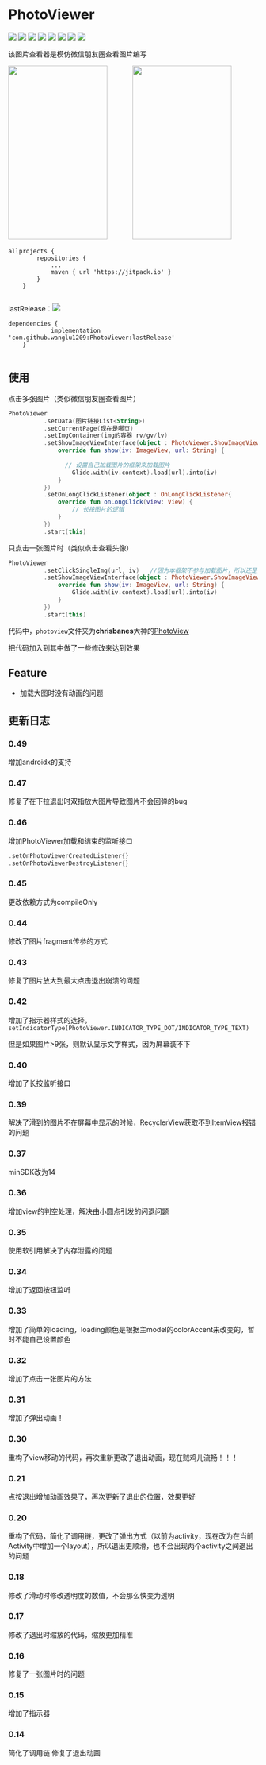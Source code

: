 # PhotoViewer

<p >
	<a><img src="https://img.shields.io/github/release/wanglu1209/PhotoViewer.svg"/></a>
  	<a><img src="https://img.shields.io/github/last-commit/wanglu1209/PhotoViewer.svg"/></a>
	<a><img src="https://img.shields.io/github/issues/wanglu1209/PhotoViewer.svg"/></a>
	<a><img src="https://img.shields.io/github/issues-closed/wanglu1209/PhotoViewer.svg"/></a>
	<a><img src="https://img.shields.io/github/issues-pr/wanglu1209/PhotoViewer.svg"/></a>
	<a><img src="https://img.shields.io/github/issues-pr-closed/wanglu1209/PhotoViewer.svg"/></a>
	<a><img src="https://img.shields.io/github/forks/wanglu1209/PhotoViewer.svg"/></a>
	<a><img src="https://img.shields.io/github/stars/wanglu1209/PhotoViewer.svg"/></a>
</p>

<div>


该图片查看器是模仿微信朋友圈查看图片编写

<div>
<img src="https://github.com/wanglu1209/PhotoViewer/blob/master/gif/new_gif3.gif?raw=true" width="200" height="350" /> &nbsp; &nbsp;&nbsp;&nbsp;&nbsp;&nbsp;&nbsp;&nbsp;&nbsp;&nbsp; <img src="https://github.com/wanglu1209/PhotoViewer/blob/master/gif/gif1.gif?raw=true" width="200" height="350" />

</div>


```Gradle
allprojects {
		repositories {
			...
			maven { url 'https://jitpack.io' }
		}
	}
	
```
lastRelease：<a><img src="https://img.shields.io/github/release/wanglu1209/PhotoViewer.svg"/></a>

```Gradle
dependencies {
	        implementation 'com.github.wanglu1209:PhotoViewer:lastRelease'
	}
	
```

## 使用

点击多张图片（类似微信朋友圈查看图片）

```Kotlin
PhotoViewer
          .setData(图片链接List<String>)
          .setCurrentPage(现在是哪页)
          .setImgContainer(img的容器 rv/gv/lv)
          .setShowImageViewInterface(object : PhotoViewer.ShowImageViewInterface {
              override fun show(iv: ImageView, url: String) {
               
                // 设置自己加载图片的框架来加载图片
                  Glide.with(iv.context).load(url).into(iv)
              }
          })
          .setOnLongClickListener(object : OnLongClickListener{
              override fun onLongClick(view: View) {
                  // 长按图片的逻辑
              }
          })
          .start(this)
```

只点击一张图片时（类似点击查看头像）

```Kotlin
PhotoViewer
          .setClickSingleImg(url, iv)   //因为本框架不参与加载图片，所以还是要写回调方法
          .setShowImageViewInterface(object : PhotoViewer.ShowImageViewInterface {
              override fun show(iv: ImageView, url: String) {
                  Glide.with(iv.context).load(url).into(iv)
              }
          })
          .start(this)
```

代码中，`photoview`文件夹为**chrisbanes**大神的[PhotoView](https://github.com/chrisbanes/PhotoView)

把代码加入到其中做了一些修改来达到效果



## Feature

- 加载大图时没有动画的问题


## 更新日志


### 0.49

增加androidx的支持


### 0.47

修复了在下拉退出时双指放大图片导致图片不会回弹的bug

### 0.46

增加PhotoViewer加载和结束的监听接口
```Kotlin
.setOnPhotoViewerCreatedListener{}
.setOnPhotoViewerDestroyListener{}
```

### 0.45

更改依赖方式为compileOnly

### 0.44

修改了图片fragment传参的方式

### 0.43

修复了图片放大到最大点击退出崩溃的问题

### 0.42

增加了指示器样式的选择，`setIndicatorType(PhotoViewer.INDICATOR_TYPE_DOT/INDICATOR_TYPE_TEXT)`

但是如果图片>9张，则默认显示文字样式，因为屏幕装不下

### 0.40

增加了长按监听接口

### 0.39

解决了滑到的图片不在屏幕中显示的时候，RecyclerView获取不到ItemView报错的问题

### 0.37

minSDK改为14

### 0.36

增加view的判空处理，解决由小圆点引发的闪退问题


### 0.35
使用软引用解决了内存泄露的问题

### 0.34
增加了返回按钮监听

### 0.33
增加了简单的loading，loading颜色是根据主model的colorAccent来改变的，暂时不能自己设置颜色

### 0.32
增加了点击一张图片的方法

### 0.31
增加了弹出动画！

### 0.30
重构了view移动的代码，再次重新更改了退出动画，现在贼鸡儿流畅！！！

### 0.21
点按退出增加动画效果了，再次更新了退出的位置，效果更好


### 0.20
重构了代码，简化了调用链，更改了弹出方式（以前为activity，现在改为在当前Activity中增加一个layout），所以退出更顺滑，也不会出现两个activity之间退出的问题

### 0.18

修改了滑动时修改透明度的数值，不会那么快变为透明

### 0.17

修改了退出时缩放的代码，缩放更加精准

### 0.16

修复了一张图片时的问题

### 0.15

增加了指示器


### 0.14

简化了调用链
修复了退出动画


